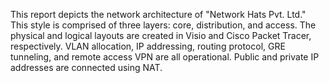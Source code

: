 This report depicts the network architecture of "Network Hats Pvt. Ltd." This style is comprised of three layers: core, distribution, and access. The physical and logical layouts are created in Visio and Cisco Packet Tracer, respectively. VLAN allocation, IP addressing, routing protocol, GRE tunneling, and remote access VPN are all operational. Public and private IP addresses are connected using NAT.
